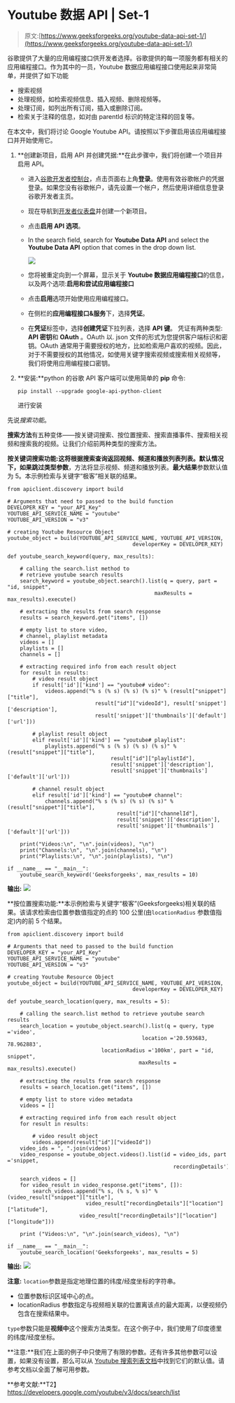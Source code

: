 # Youtube 数据 API | Set-1

> 原文:[https://www.geeksforgeeks.org/youtube-data-api-set-1/](https://www.geeksforgeeks.org/youtube-data-api-set-1/)

谷歌提供了大量的应用编程接口供开发者选择。谷歌提供的每一项服务都有相关的应用编程接口。作为其中的一员，Youtube 数据应用编程接口使用起来非常简单，并提供了如下功能

*   搜索视频
*   处理视频，如检索视频信息、插入视频、删除视频等。
*   处理订阅，如列出所有订阅，插入或删除订阅。
*   检索关于注释的信息，如对由 parentId 标识的特定注释的回复等。

在本文中，我们将讨论 Google Youtube API。请按照以下步骤启用该应用编程接口并开始使用它。

1.  **创建新项目，启用 API 并创建凭据:**在此步骤中，我们将创建一个项目并启用 API。
    *   进入[谷歌开发者控制台](https://developers.google.com/)，点击页面右上角**登录**。使用有效谷歌帐户的凭据登录。如果您没有谷歌帐户，请先设置一个帐户，然后使用详细信息登录谷歌开发者主页。
    *   现在导航到[开发者仪表盘](https://console.developers.google.com/apis/dashboard?project=gurl-project-1541962189248&folder&organizationId)并创建一个新项目。
    *   点击**启用 API 选项**。
    *   In the search field, search for **Youtube Data API** and select the **Youtube Data API** option that comes in the drop down list.

        ![](img/221a10ec60a6cd7c521bebe97efeceb0.png)

    *   您将被重定向到一个屏幕，显示关于 **Youtube 数据应用编程接口**的信息，以及两个选项:**启用和尝试应用编程接口**
    *   点击**启用**选项开始使用应用编程接口。
    *   在侧栏的**应用编程接口&服务**下，选择**凭证**。
    *   在**凭证**标签中，选择**创建凭证**下拉列表，选择 **API 键**。
        凭证有两种类型: **API 密钥**和 **OAuth** 。OAuth 以. json 文件的形式为您提供客户端标识和密钥。OAuth 通常用于需要授权的地方，比如检索用户喜欢的视频。因此，对于不需要授权的其他情况，如使用关键字搜索视频或搜索相关视频等，我们将使用应用编程接口密钥。
2.  **安装:**python 的谷歌 API 客户端可以使用简单的 **pip** 命令:

    ```
    pip install --upgrade google-api-python-client
    ```

    进行安装

先说*搜索功能*。

**搜索方法**有五种变体——按关键词搜索、按位置搜索、搜索直播事件、搜索相关视频和搜索我的视频。让我们介绍前两种类型的搜索方法。

**按关键词搜索功能:**这将根据搜索查询返回视频、频道和播放列表列表。默认情况下，如果跳过**类型参数**，方法将显示视频、频道和播放列表。**最大结果**参数默认值为 5。本示例检索与关键字“极客”相关联的结果。

```
from apiclient.discovery import build

# Arguments that need to passed to the build function
DEVELOPER_KEY = "your_API_Key" 
YOUTUBE_API_SERVICE_NAME = "youtube"
YOUTUBE_API_VERSION = "v3"

# creating Youtube Resource Object
youtube_object = build(YOUTUBE_API_SERVICE_NAME, YOUTUBE_API_VERSION,
                                        developerKey = DEVELOPER_KEY)

def youtube_search_keyword(query, max_results):

    # calling the search.list method to
    # retrieve youtube search results
    search_keyword = youtube_object.search().list(q = query, part = "id, snippet",
                                               maxResults = max_results).execute()

    # extracting the results from search response
    results = search_keyword.get("items", [])

    # empty list to store video, 
    # channel, playlist metadata
    videos = []
    playlists = []
    channels = []

    # extracting required info from each result object
    for result in results:
        # video result object
        if result['id']['kind'] == "youtube# video":
            videos.append("% s (% s) (% s) (% s)" % (result["snippet"]["title"],
                            result["id"]["videoId"], result['snippet']['description'],
                            result['snippet']['thumbnails']['default']['url']))

        # playlist result object
        elif result['id']['kind'] == "youtube# playlist":
            playlists.append("% s (% s) (% s) (% s)" % (result["snippet"]["title"],
                                 result["id"]["playlistId"],
                                 result['snippet']['description'],
                                 result['snippet']['thumbnails']['default']['url']))

        # channel result object
        elif result['id']['kind'] == "youtube# channel":
            channels.append("% s (% s) (% s) (% s)" % (result["snippet"]["title"],
                                   result["id"]["channelId"], 
                                   result['snippet']['description'], 
                                   result['snippet']['thumbnails']['default']['url']))

    print("Videos:\n", "\n".join(videos), "\n")
    print("Channels:\n", "\n".join(channels), "\n")
    print("Playlists:\n", "\n".join(playlists), "\n")

if __name__ == "__main__":
    youtube_search_keyword('Geeksforgeeks', max_results = 10)

```

**输出:**
![](img/7dc408d6fe5abefde5a9d545c5ba92d5.png)

**按位置搜索功能:**本示例检索与关键字“极客”(Geeksforgeeks)相关联的结果。该请求检索由位置参数值指定的点的 100 公里(由`locationRadius` 参数值指定)内的前 5 个结果。

```
from apiclient.discovery import build

# Arguments that need to passed to the build function
DEVELOPER_KEY = "your_API_Key" 
YOUTUBE_API_SERVICE_NAME = "youtube"
YOUTUBE_API_VERSION = "v3"

# creating Youtube Resource Object
youtube_object = build(YOUTUBE_API_SERVICE_NAME, YOUTUBE_API_VERSION,
                                        developerKey = DEVELOPER_KEY)

def youtube_search_location(query, max_results = 5):

    # calling the search.list method to retrieve youtube search results
    search_location = youtube_object.search().list(q = query, type ='video',
                                           location ='20.593683, 78.962883',
                              locationRadius ='100km', part = "id, snippet",
                                          maxResults = max_results).execute()

    # extracting the results from search response
    results = search_location.get("items", [])

    # empty list to store video metadata
    videos = []

    # extracting required info from each result object
    for result in results:

        # video result object
        videos.append(result["id"]["videoId"])
    video_ids = ", ".join(videos)
    video_response = youtube_object.videos().list(id = video_ids, part ='snippet,
                                                     recordingDetails').execute()

    search_videos = []
    for video_result in video_response.get("items", []):
        search_videos.append("% s, (% s, % s)" %(video_result["snippet"]["title"],
                         video_result["recordingDetails"]["location"]["latitude"],
                       video_result["recordingDetails"]["location"]["longitude"]))

    print ("Videos:\n", "\n".join(search_videos), "\n")

if __name__ == "__main__":
    youtube_search_location('Geeksforgeeks', max_results = 5)
```

**输出:**
![](img/39132afd1435873fe67bc24257b58389.png)

**注意:** `location`参数是指定地理位置的纬度/经度坐标的字符串。

*   位置参数标识区域中心的点。
*   locationRadius 参数指定与视频相关联的位置离该点的最大距离，以便视频仍包含在搜索结果中。

`type`参数只能是**视频中**这个搜索方法类型。在这个例子中，我们使用了印度德里的纬度/经度坐标。

**注意:**我们在上面的例子中只使用了有限的参数。还有许多其他参数可以设置，如果没有设置，那么可以从 [Youtube 搜索列表文档](https://developers.google.com/youtube/v3/docs/search/list)中找到它们的默认值。请参考文档以全面了解可用参数。

**参考文献:**T2】https://developers.google.com/youtube/v3/docs/search/list